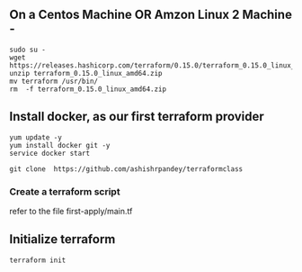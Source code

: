 ## On a Centos Machine OR Amzon Linux 2 Machine - 

    sudo su - 
    wget https://releases.hashicorp.com/terraform/0.15.0/terraform_0.15.0_linux_amd64.zip
    unzip terraform_0.15.0_linux_amd64.zip
    mv terraform /usr/bin/
    rm  -f terraform_0.15.0_linux_amd64.zip
    

## Install docker, as our first terraform provider
    
    yum update -y 
    yum install docker git -y 
    service docker start 
    
    git clone  https://github.com/ashishrpandey/terraformclass

### Create a terraform script 

refer to the file first-apply/main.tf 
    
## Initialize terraform 

    terraform init 
    
    
